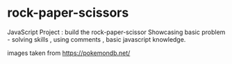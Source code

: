 # rock-paper-scissors
JavaScript Project : build the rock-paper-scissor 
Showcasing basic problem - solving skills , using comments , basic javascript knowledge.

images taken from https://pokemondb.net/

